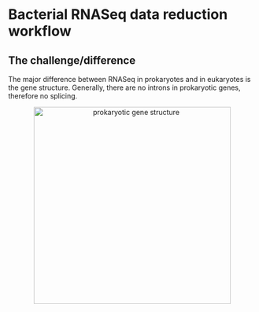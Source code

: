# Bacterial RNASeq data reduction workflow

## The challenge/difference

The major difference between RNASeq in prokaryotes and in eukaryotes is the gene structure. Generally, there are no introns in prokaryotic genes, therefore no splicing.


<p align = "center">
<img src="https://raw.githubusercontent.com/ucdavis-bioinformatics-training/2022-August-RNA-Seq-Analysis/master/data_reduction/alignment_mm_figures/bacterialrnaseq_figures1.png" alt="prokaryotic gene structure" width="400px"/>
</p>


